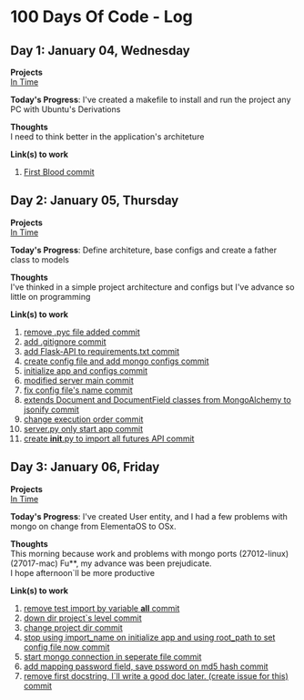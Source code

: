 # 100 Days Of Code - Log

<!-- ### Day 0: February 30, 2016 (Example 1) ##### (delete me or comment me out) **Today's Progress**: Fixed CSS, worked on canvas functionality for the app. **Thoughts:** I really struggled with CSS, but, overall, I feel like I am slowly getting better at it. Canvas is still new for me, but I managed to figure out some basic functionality. **Link to work:** [Calculator App](http://www.example.com) ### Day 0: February 30, 2016 (Example 2) ##### (delete me or comment me out) **Today's Progress**: Fixed CSS, worked on canvas functionality for the app. **Thoughts**: I really struggled with CSS, but, overall, I feel like I am slowly getting better at it. Canvas is still new for me, but I managed to figure out some basic functionality. **Link(s) to work**: [Calculator App](http://www.example.com) -->

 ## Day 1: January 04, Wednesday

**Projects**<br>
[In Time](https://github.com/LuizMaestri/in-time)

**Today's Progress**: I've created a makefile to install and run the project any PC with Ubuntu's Derivations

**Thoughts**<br>
I need to think better in the application's architeture

**Link(s) to work**

1. [First Blood commit](https://github.com/LuizMaestri/in-time/commit/c7adad6d1624a19d0b993ad66dda0d1673f90668)

  ## Day 2: January 05, Thursday

**Projects**<br>
[In Time](https://github.com/LuizMaestri/in-time)

**Today's Progress**: Define architeture, base configs and create a father class to models

**Thoughts**<br>
I've thinked in a simple project architecture and configs but I've advance so little on programming

**Link(s) to work**

1. [remove .pyc file added commit](https://github.com/LuizMaestri/in-time/commit/f1dfd7bba65d450d34b357ac6cc23b28755a181a)
2. [add .gitignore commit](https://github.com/LuizMaestri/in-time/commit/31cbb83a96187fdc1964b5923ed87c8a452a4b17)
3. [add Flask-API to requirements.txt commit](https://github.com/LuizMaestri/in-time/commit/20af40c61de00406e13bedaa662eb6e98a328490)
4. [create config file and add mongo configs commit](https://github.com/LuizMaestri/in-time/commit/f100b23266fc62307808871cd7a520b58abdc67b)
5. [initialize app and configs commit](https://github.com/LuizMaestri/in-time/commit/33effabc1c683ca1204a061745dea09f4194bda4)
6. [modified server main commit](https://github.com/LuizMaestri/in-time/commit/c48a4f4b1f31df50439c0b28a43498ad76cc18be)
7. [fix config file's name commit](https://github.com/LuizMaestri/in-time/commit/e70e9122b20557831af4f04cec8efea675d4985e)
8. [extends Document and DocumentField classes from MongoAlchemy to jsonify commit](https://github.com/LuizMaestri/in-time/commit/d78a2e55964767a9823235253839a1cf382d8c64)
9. [change execution order commit](https://github.com/LuizMaestri/in-time/commit/43a3f9be304ff673d885d071632574ebc9c5fd0c)
10. [server.py only start app commit](https://github.com/LuizMaestri/in-time/commit/34821adc3035fac88434641f982fd12150dcea49)
11. [create __init__.py to import all futures API commit](https://github.com/LuizMaestri/in-time/commit/fe10243d784e1c3882ee2898359381ded8423046)

## Day 3: January 06, Friday

**Projects**<br>
[In Time](https://github.com/LuizMaestri/in-time)

**Today's Progress**: I've created User entity, and I had a few problems with mongo on change from ElementaOS to OSx.

**Thoughts**<br>
This morning because work and problems with mongo ports (27012-linux) (27017-mac) Fu\**, my advance was been prejudicate.
<br>I hope afternoon`ll be more productive

**Link(s) to work**

1. [remove test import by variable __all__ commit](https://github.com/LuizMaestri/in-time/commit/0a3aa1ae844b89c8335653cff6f46db3d895a44b)
2. [down dir project`s level commit](https://github.com/LuizMaestri/in-time/commit/dc8ddcac170b84e2ef106a6ad2a3659320baa0b2)
3. [change project dir commit](https://github.com/LuizMaestri/in-time/commit/13e46f2ff1fb5eefc8d2a9fb5075bed8816e2a86)
4. [stop using import_name on initialize app and using root_path to set config file now commit](https://github.com/LuizMaestri/in-time/commit/aed3b714df8dfcec74cc3792a7e131804ee4a848)
5. [start mongo connection in seperate file commit](https://github.com/LuizMaestri/in-time/commit/370a6e9ccbc4833fb1c66bbd738efba6b02102e0)
6. [add mapping password field, save pssword on md5 hash commit](https://github.com/LuizMaestri/in-time/commit/00a177beaeea8b0c5c18e4e9b3997bfaf78bc7fd)
7. [remove first docstring, I`ll write a good doc later. (create issue for this) commit](https://github.com/LuizMaestri/in-time/commit/6817a6e8c57bf0a155693face9e7542c7c518f32)
